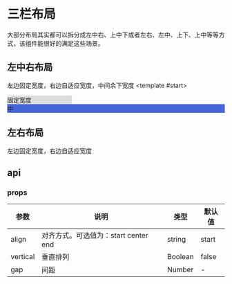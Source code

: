 <script setup>
  import column from '../../../src/components/column/index.vue'
</script>

# 三栏布局

大部分布局其实都可以拆分成左中右、上中下或者左右、左中、上下、上中等等方式，该组件能很好的满足这些场景。

## 左中右布局

左边固定宽度，右边自适应宽度，中间余下宽度
<column>
<template #start>

<div style="background:#ddd;width:150px">固定宽度</div>
</template>

  <div style="background:#4565d8;width:100%">中</div>
  <template #end>
    <div style="background:#ddd">自适应宽度</div>
  </template>
</column>

## 左右布局

左边固定宽度，右边自适应宽度

<column>
  <template #start>
  <div style="background:#ddd;width:150px">固定宽度</div>
  </template>
  <template #end>
  <div style="background:#ddd">自适应宽度</div>
  </template>
</column>

## api

### props

| 参数     | 说明                                 | 类型    | 默认值 |
| -------- | ------------------------------------ | ------- | ------ |
| align    | 对齐方式。可选值为：start center end | string  | start  |
| vertical | 垂直排列                             | Boolean | false  |
| gap      | 间距                                 | Number  | -      |
